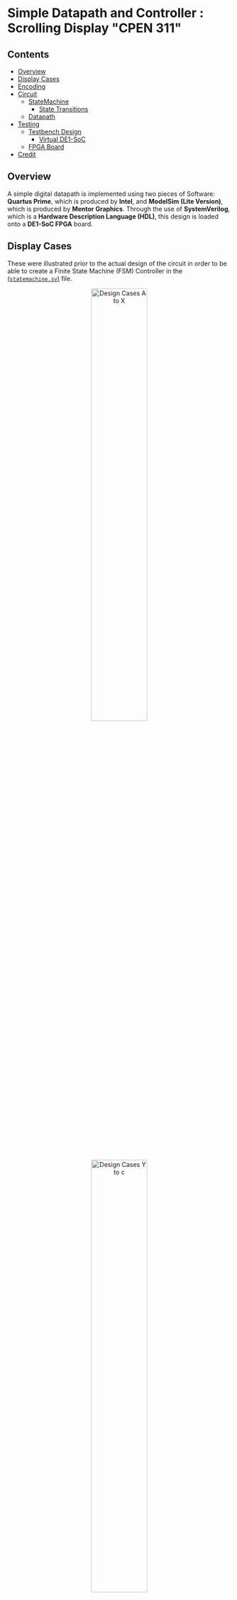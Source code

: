 # Simple Datapath and Controller : Scrolling Display "CPEN 311"

## Contents
* [Overview](#Overview)
* [Display Cases](#Display-Cases)
* [Encoding](#Encoding)
* [Circuit](#Circuit)
    * [StateMachine](#StateMachine)
        * [State Transitions](#State-Transitions)
    * [Datapath](#Datapath)
* [Testing](#Testing)
    * [Testbench Design](#Testbench-Design)
        * [Virtual DE1-SoC](#Virtual-DE1-SoC)
    * [FPGA Board](#FPGA-Board)
* [Credit](#Credit)

## Overview

A simple digital datapath is implemented using two pieces of Software: <b>Quartus Prime</b>, which is produced by <b>Intel</b>, and <b>ModelSim (Lite Version)</b>, which is produced by <b>Mentor Graphics</b>. Through the use of <b>SystemVerilog</b>, which is a <b>Hardware Description Language (HDL)</b>, this design is loaded onto a <b>DE1-SoC FPGA</b> board.

## Display Cases

These were illustrated prior to the actual design of the circuit in order to be able to create a Finite State Machine (FSM) Controller in the [(`statemachine.sv`)](statemachine.sv) file.

<p align = "center"><img src = "figures/Cases_A_To_X.JPG" width = "50%" height = "50%" title = "Design Cases A to X"></p>

<p align = "center"><img src = "figures/Cases_Y_To_c.JPG" width = "50%" height = "50%" title = "Design Cases Y to c"></p>

## Encoding

The 7-Segment Display on the De1-SoC is driven by active-low `HEX` outputs (i.e. 0 values turn the segment **ON** and 1 values turn the segment **OFF**.) However, the Loop Count on the `LEDR` outputs are active-high. For our purposes, we will encode this in the LED Handler in the [(`led_handler.sv`)](led_handler.sv) file as a 10-bit one hot bus.

| 7-Segment Display | Code |
| ----------------- | ---- |
| C | 7'b1000110 |
| P | 7'b0001100 |
| E | 7'b0000110 |
| n | 7'b1001000 |
| 3 | 7'b0110000 |
| 1 | 7'b1111001 |
| b | 7'b0000011 |
| y | 7'b0010001 |
| e | 7'b0000100 |

## Circuit

Based on previous knowledge of similar digital datapaths, the top level diagram of was created as shown below.

<p align = "center"><img src = "figures/Circuit_Diagram.JPG" width = "60%" height = "60%" title = "Top Level Diagram"></p>

### StateMachine

The controller of the circuit will be moving through a series of states. The outputs and the next state at a given time will be dependent on both the inputs and the current state.

The current state will be changing on every positive clock edge if the active-low reset signal is deasserted (i.e. sequential, synchronous). The outputs and next state are driven by combinational logic and are changed through "blocking" assignments so that they take effect in series.

<p align = "center"><img src = "figures/State_Machine.JPG" width="60%" height="60%" title= "State Machine"></p>

#### State Transitions

| Current State | Next State | Conditions |
| ------------- | ---------- | ---------- |
| X | ResetState | (resetb == 0) && (posedge clock) |
| ResetState | HardwareOffState | (resetb == 1) && (posedge clock) |
| HardwareOffState | DisplayCase_A_State | (resetb == 1) && (posedge clock) |
| DisplayCase_A_State | DisplayCase_B_J_State | (resetb == 1) && (posedge clock) |
| DisplayCase_B_J_State ... | ... DisplayCase_E_M_State | (resetb == 1) && (posedge clock) |
| DisplayCase_E_M_State | DisplayCase_F_State | (resetb == 1) && (posedge clock) && (incremented_count < 10'b1000000000) |
| DisplayCase_E_M_State | DisplayCase_N_State | (resetb == 1) && (posedge clock) && (incremented_count == 10'b1000000000) |
| DisplayCase_F_State ... | ... DisplayCase_I_State | (resetb == 1) && (posedge clock) |
| DisplayCase_I_State | DisplayCase_B_J_State | (resetb == 1) && (posedge clock) |
| DisplayCase_N_State ... | ... DisplayCase_Q_State | (resetb == 1) && (posedge clock) |
| DisplayCase_Q_State | DisplayCase_R_State | (resetb == 1) && (posedge clock) |
| DisplayCase_R_State | DisplayCase_S_V_State | (resetb == 1) && (posedge clock) && (incremented_count != 10'b1111111111) |
| DisplayCase_R_State | DisplayCase_R_State | (resetb == 1) && (posedge clock) && (incremented_count == 10'b1111111111) |
| DisplayCase_S_V_State ... | ... DisplayCase_U_X_State | (resetb == 1) && (posedge clock) |
| DisplayCase_U_X_State | DisplayCase_Y_State | (resetb == 1) && (posedge clock) |
| DisplayCase_Y_State ... | ... DisplayCase_c_State | (resetb == 1) && (posedge clock) |
| Displaycase_c_State | DisplayCase_R_State | (resetb == 1) && (posedge clock) |

### Datapath

The Display 1 .. 6 are instantiated as modified 7-bit registers, which default to turn the respective 7-Segment Display off on active-low reset.
The LED Handler is a heavily modified 10-bit register, which increments a 10-bit one hot bus as the message loops through the <b>DE1-SoC FPGA</b>.

There is also a Flickering Light Effect that is implemented on completion of 10 loops around the board.

## Testing

An equal amount of work has been done to ensure the circuit is functioning exactly as intended with multiple tests checked through Simulation and loading the design onto the physical <b>DE1-SoC FPGA</b> board.

### Testbench Design

For each of the `.sv` files included in this project, a corresponding Testbench was written to cycle the clock and thoroughly evaluate the functioning of the inputs and outputs. Our Testbench modules have no ports and instead instantiate the corresponding synthesizable <b>SystemVerilog</b> module. The Testbench drives the clock using the <b>Verilog</b> delay syntax (`#`). We tried our best to exhaustively test our <b>SystemVerilog Register Transfer Level (RTL)</b> code. To exercise the entire <b>Design Under Test (DUT)</b>, we use text output (<b>Verilog</b> `$display`) to check whether our signals are the expected value.

These Testbenches were simulated on <b>Modelsim</b> in a very lengthy procedure involving clock-timing to modify inputs on a positive clock edge and wait until the negative clock edge to evaluate the outputs. Due to timing issues arising during this testing procedure, every timed delay has been commented in the `tb_ ... .sv` files
to make debugging the <b>Verilog</b> a smoother process.

#### Virtual DE1-SoC

This was developed by <b>The University of British Columbia Electrical and Computer Engineering Department</b> as an emulator. It allows a visual representation of the functionality of the real board (i.e. buttons, LEDs, HEX Displays). More detail is provided in the [`de1-gui`](de1-gui) directory.

For our purposes, we have instantiated this in our [(`tb_scrolling_display.sv`)](tb_scrolling_display.sv) file to try our best at mimicking the actual <b>DE1-SoC FPGA</b> board.

### FPGA Board

A project is created using <b>Quartus Prime</b> software to load the `.sv` files onto the <b>DE1-SoC FPGA</b> board. The board must be specified in the Project Wizard and the pin assignments must be imported from the [(`DE1_SoC.qsf`)](settings/DE1_SoC.qsf) file and copied into the [(`scrolling_display.qsf`)](quartus_simulation/scrolling_display.qsf) file. This step is crucial to avoid damaging the $200 piece of equipment. Following this step, the <i>Start Compilation</i> tool is run over the duration of several minutes. Using the <i>Programmer</i> tool, the design is downloaded onto the <b>DE1-SoC FPGA</b> board via <b>JTAG</b>.

The videos in the [`demonstrations`](demonstrations) directory show the end result of this procedure as well as the output on the <b>DE1-SoC FPGA</b>. This directory is tracked using <b>Git LFS</b> due to size restrictions.</i> We have embedded low resolution compressed versions of these files below.

https://user-images.githubusercontent.com/52113009/115104722-521be480-9f28-11eb-9a4a-4cb7df9ce6c6.mp4

https://user-images.githubusercontent.com/52113009/115104737-665fe180-9f28-11eb-8e3a-fa2748fb1eb1.mp4

## Credit

The idea for this project was derived from <b>The University of British Columbia Electrical and Computer Engineering</b> Undergraduate program. The <b>APSC 160 - Introduction to Computation</b> and <b>CPEN 311 - Digital Systems Design</b> course requirements involve two individual projects which acted as the inspiration for this circuit. A Scrolling 'HELLO' Display originally created using <b>C Programming</b> concepts in <b>APSC 160</b> was redesigned through the use of <b>Digital Design</b> concepts from a Baccarat engine created in <b>CPEN 311</b>.

The entire design document is included in the [(`design.pdf`)](design.pdf) file.